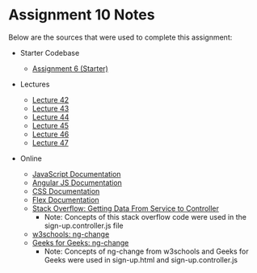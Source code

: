 # Assignment 10 Notes

Below are the sources that were used to complete this assignment:
- Starter Codebase
    - [Assignment 6 (Starter)](https://github.com/jhu-ep-coursera/fullstack-course5/tree/master/examples/Lecture59)

- Lectures
    - [Lecture 42](https://github.com/jhu-ep-coursera/fullstack-course5/tree/master/examples/Lecture42)
    - [Lecture 43](https://github.com/jhu-ep-coursera/fullstack-course5/tree/master/examples/Lecture43)
    - [Lecture 44](https://github.com/jhu-ep-coursera/fullstack-course5/tree/master/examples/Lecture35)
    - [Lecture 45](https://github.com/jhu-ep-coursera/fullstack-course5/tree/master/examples/Lecture36)
    - [Lecture 46](https://github.com/jhu-ep-coursera/fullstack-course5/tree/master/examples/Lecture37)
    - [Lecture 47](https://github.com/jhu-ep-coursera/fullstack-course5/tree/master/examples/Lecture38)

- Online
    - [JavaScript Documentation](https://developer.mozilla.org/en-US/docs/Web/JavaScript)
    - [Angular JS Documentation](https://docs.angularjs.org/guide)
    - [CSS Documentation](https://developer.mozilla.org/en-US/docs/Web/CSS)
    - [Flex Documentation](https://developer.mozilla.org/en-US/docs/Web/CSS/flex)
    - [Stack Overflow: Getting Data From Service to Controller](https://stackoverflow.com/questions/58313606/how-to-get-data-from-angularjs-service-response-to-controller-scope-object)
        - Note: Concepts of this stack overflow code were used in the sign-up.controller.js file
    - [w3schools: ng-change](https://www.w3schools.com/angular/ng_ng-change.asp)
    - [Geeks for Geeks: ng-change](https://www.geeksforgeeks.org/angularjs-ng-change-directive/)
        - Note: Concepts of ng-change from w3schools and Geeks for Geeks were used in sign-up.html and sign-up.controller.js
